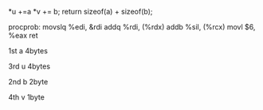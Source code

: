 *u +=a
*v += b;
return sizeof(a) + sizeof(b);

procprob:
    movslq %edi, &rdi
    addq %rdi, (%rdx)
    addb %sil, (%rcx)
    movl $6, %eax
    ret
    
1st a 4bytes

3rd u 4bytes

2nd b 2byte

4th v 1byte

